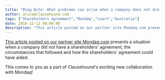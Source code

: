 ```yaml
---
title: "Blog Bite: What problems can arise when a company does not draft a shareholders' agreement?"
author: alina@clausehound.com
tags: ["Shareholders Agreement","Mondaq","Learn","Australia"]
date: 2016-12-12 00:00:00
description: "This article posted on our partner site Mondaq.com presents a situation when a company did not have a shareholders' agreement, the circumstances that followed and how the shareholders' agreement coul..."
---
```


[This article posted on our partner site Mondaq.com](http://www.mondaq.com/australia/x/551928/Shareholders/Do+I+need+a+Shareholders+Agreement+Lessons+from+a+burger+bun+fight) presents a situation when a company did not have a shareholders' agreement, the circumstances that followed and how the shareholders' agreement could have aided.

This comes to you as a part of Clausehound's exciting new collaboration with Mondaq!
